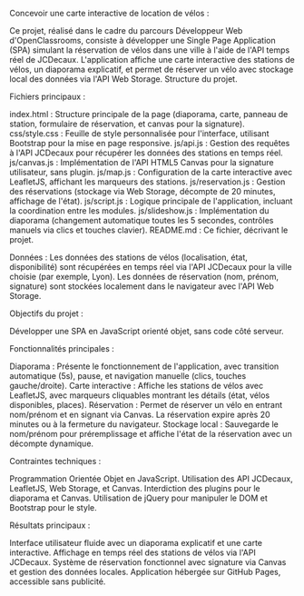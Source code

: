 Concevoir une carte interactive de location de vélos :

Ce projet, réalisé dans le cadre du parcours Développeur Web d'OpenClassrooms, consiste à développer une Single Page Application (SPA) simulant la réservation de vélos dans une ville à l'aide de l'API temps réel de JCDecaux. L'application affiche une carte interactive des stations de vélos, un diaporama explicatif, et permet de réserver un vélo avec stockage local des données via l'API Web Storage.
Structure du projet.

Fichiers principaux :

index.html : Structure principale de la page (diaporama, carte, panneau de station, formulaire de réservation, et canvas pour la signature).
css/style.css : Feuille de style personnalisée pour l'interface, utilisant Bootstrap pour la mise en page responsive.
js/api.js : Gestion des requêtes à l'API JCDecaux pour récupérer les données des stations en temps réel.
js/canvas.js : Implémentation de l'API HTML5 Canvas pour la signature utilisateur, sans plugin.
js/map.js : Configuration de la carte interactive avec LeafletJS, affichant les marqueurs des stations.
js/reservation.js : Gestion des réservations (stockage via Web Storage, décompte de 20 minutes, affichage de l'état).
js/script.js : Logique principale de l'application, incluant la coordination entre les modules.
js/slideshow.js : Implémentation du diaporama (changement automatique toutes les 5 secondes, contrôles manuels via clics et touches clavier).
README.md : Ce fichier, décrivant le projet.

Données :
Les données des stations de vélos (localisation, état, disponibilité) sont récupérées en temps réel via l'API JCDecaux pour la ville choisie (par exemple, Lyon). Les données de réservation (nom, prénom, signature) sont stockées localement dans le navigateur avec l'API Web Storage.

Objectifs du projet :

Développer une SPA en JavaScript orienté objet, sans code côté serveur.

Fonctionnalités principales :

Diaporama : Présente le fonctionnement de l'application, avec transition automatique (5s), pause, et navigation manuelle (clics, touches gauche/droite).
Carte interactive : Affiche les stations de vélos avec LeafletJS, avec marqueurs cliquables montrant les détails (état, vélos disponibles, places).
Réservation : Permet de réserver un vélo en entrant nom/prénom et en signant via Canvas. La réservation expire après 20 minutes ou à la fermeture du navigateur.
Stockage local : Sauvegarde le nom/prénom pour préremplissage et affiche l'état de la réservation avec un décompte dynamique.


Contraintes techniques :

Programmation Orientée Objet en JavaScript.
Utilisation des API JCDecaux, LeafletJS, Web Storage, et Canvas.
Interdiction des plugins pour le diaporama et Canvas.
Utilisation de jQuery pour manipuler le DOM et Bootstrap pour le style.



Résultats principaux :

Interface utilisateur fluide avec un diaporama explicatif et une carte interactive.
Affichage en temps réel des stations de vélos via l'API JCDecaux.
Système de réservation fonctionnel avec signature via Canvas et gestion des données locales.
Application hébergée sur GitHub Pages, accessible sans publicité.


